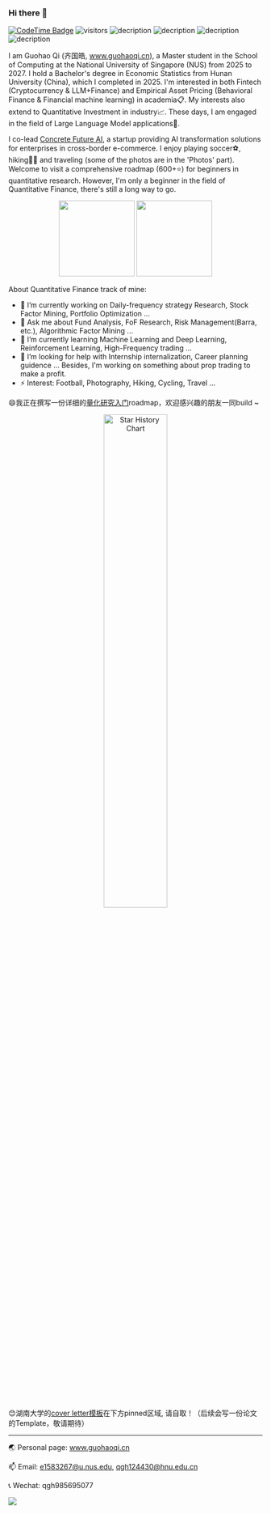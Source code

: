 ### Hi there 👋 
[![CodeTime Badge](https://img.shields.io/endpoint?style=social&color=222&url=https%3A%2F%2Fapi.codetime.dev%2Fshield%3Fid%3D24355%26project%3D%26in=0)](https://codetime.dev)
 ![visitors](https://visitor-badge.laobi.icu/badge?page_id=Barca0412.Barca0412)
![decription](https://img.shields.io/badge/Language-Python-green)
![decription](https://img.shields.io/badge/Language-R-blue)
![decription](https://img.shields.io/badge/Language-C++-red)
![decription](https://img.shields.io/badge/Language-SAS-white)


I am Guohao Qi (齐国皓, www.guohaoqi.cn), a Master student in the School of Computing at the National University of Singapore (NUS) from 2025 to 2027. I hold a Bachelor's degree in Economic Statistics from Hunan University (China), which I completed in 2025. I'm interested in both Fintech (Cryptocurrency & LLM+Finance) and Empirical Asset Pricing (Behavioral Finance & Financial machine learning) in academia📋. My interests also extend to Quantitative Investment in industry📈. These days, I am engaged in the field of Large Language Model applications🤖.


I co-lead [Concrete Future AI](https://www.guohaoqi.cn/concrete-future), a startup providing AI transformation solutions for enterprises in cross-border e-commerce. I enjoy playing soccer⚽️, hiking🧗‍♂️ and traveling (some of the photos are in the 'Photos' part). Welcome to visit a comprehensive roadmap (600+⭐) for beginners in quantitative research. However, I'm only a beginner in the field of Quantitative Finance, there's still a long way to go.


<div align="center">
  <img src="https://github-readme-stats.vercel.app/api?username=Barca0412&height=137" height="150px" />
  <img src="https://github-readme-stats.vercel.app/api/top-langs/?username=Barca0412&layout=compact&height=137" height="150px" />
</div>

<!--
[![Top Langs](https://github-readme-stats.vercel.app/api/top-langs/?username=anuraghazra&layout=donut)](https://github.com/anuraghazra/github-readme-stats)
-->




<!--
<div align="center"> 
 <img height="137px" 
  src="https://github-readme-stats.vercel.app/api?username=Barca0412&hide_title=true&hide_border=true&show_icons=trueline_height=21&text_color=000&icon_color=000&bg_color=0,ea6161,ffc64d,fffc4d,52fa5a&theme=graywhite" /> 
</div> 
-->
About Quantitative Finance track of mine:
- 🔭 I’m currently working on Daily-frequency strategy Research, Stock Factor Mining, Portfolio Optimization  ...
- 💬 Ask me about Fund Analysis, FoF Research, Risk Management(Barra, etc.), Algorithmic Factor Mining ...
- 🌱 I’m currently learning Machine Learning and Deep Learning, Reinforcement Learning, High-Frequency trading ...
- 🤔 I’m looking for help with Internship internalization, Career planning guidence ... Besides, I'm working on something about prop trading to make a profit. 
- ⚡ Interest: Football, Photography, Hiking, Cycling, Travel ...


<!-- 
 ## 😄 By the way, I'm leading a team to design a Quantitative Strategy for investing in the Chinese stock market based on multi-factor model(temporarily). If you have interest in this project, please contact me ! 
-->

<!--
😄我正在进行 使用算法挖掘选股因子 的工作，欢迎与我讨论 ！
-->
😄我正在撰写一份详细的[量化研究入门](https://github.com/Barca0412/Introduction-to-Quantitative-Finance)roadmap，欢迎感兴趣的朋友一同build ~
<!--
<p align="center">
  <img src="https://github.com/user-attachments/assets/6e94cd3b-d25e-4888-b404-e42c54af56a8" alt="star-history-2024731" width="50%">
</p>
-->
<p align="center">
  <img src="https://api.star-history.com/svg?repos=Barca0412/Introduction-to-Quantitative-Finance&type=Date" alt="Star History Chart" width="50%">
</p>

😊湖南大学的[cover letter模板](https://github.com/Barca0412/Cover-letter-of-Hunan-University)在下方pinned区域, 请自取！（后续会写一份论文的Template，敬请期待）
<!--
<span > 
<img src="https://img.shields.io/badge/-HTML5-E34F26?style=flat-square&logo=html5&logoColor=white" /> 
<img src="https://img.shields.io/badge/-CSS3-1572B6?style=flat-square&logo=css3" /> 
 <img src="https://img.shields.io/badge/-JavaScript-oringe?style=flat-square&logo=javascript" /> 
</span>
-->

-------

🌏 Personal page: www.guohaoqi.cn

📫 Email: e1583267@u.nus.edu, qgh124430@hnu.edu.cn

📞 Wechat: qgh985695077

<a href='https://clustrmaps.com/site/1bza4'  title='Visit tracker'><img src='//clustrmaps.com/map_v2.png?cl=ffffff&w=450&t=n&d=cVC4cPmbBANO1z7BYtwwS9JV9ShIe_AyLkLOnRp0IGM'/></a>


<!--
![Visitor Count](https://profile-counter.glitch.me/{Barca0412}/count.svg)
-->
<!--
🏆：
<div align="center"> <img src="https://github-profile-trophy.vercel.app/?username=Barca0412" /> </div>
-->



<!--
**Barca0412/Barca0412** is a ✨ _special_ ✨ repository because its `README.md` (this file) appears on your GitHub profile.
Here are some ideas to get you started:

- 🔭 I’m currently working on ...
- 🌱 I’m currently learning ...
- 👯 I’m looking to collaborate on ...
- 🤔 I’m looking for help with ...
- 💬 Ask me about ...
- 📫 How to reach me: ...
- 😄 Pronouns: ...
- ⚡ Fun fact: ...
-->
